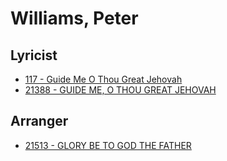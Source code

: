 # Williams, Peter

## Lyricist

- [117 - Guide Me O Thou Great Jehovah](/hymns/117.md)
- [21388 - GUIDE ME, O THOU GREAT JEHOVAH](/hymns/21388.md)

## Arranger

- [21513 - GLORY BE TO GOD THE FATHER](/hymns/21513.md)

